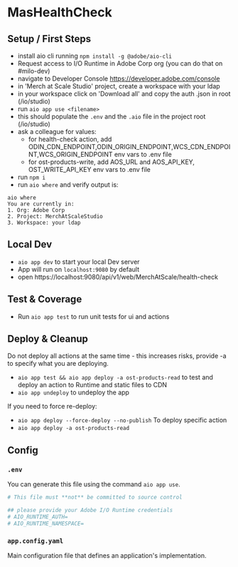 # MasHealthCheck

## Setup / First Steps

- install aio cli running `npm install -g @adobe/aio-cli`
- Request access to I/O Runtime in Adobe Corp org (you can do that on #milo-dev)
- navigate to Developer Console https://developer.adobe.com/console
- in 'Merch at Scale Studio' project, create a workspace with your ldap
- in your workspace click on 'Download all' and copy the auth .json in root (/io/studio)
- run `aio app use <filename>`
- this should populate the `.env` and the `.aio` file in the project root (/io/studio)
- ask a colleague for values:
    - for health-check action,
      add ODIN_CDN_ENDPOINT,ODIN_ORIGIN_ENDPOINT,WCS_CDN_ENDPOINT,WCS_ORIGIN_ENDPOINT env vars to .env file
    - for ost-products-write, add AOS_URL and AOS_API_KEY, OST_WRITE_API_KEY env vars to .env file
- run `npm i`
- run `aio where` and verify output is:

```
aio where
You are currently in:
1. Org: Adobe Corp
2. Project: MerchAtScaleStudio
3. Workspace: your ldap
```

## Local Dev

- `aio app dev` to start your local Dev server
- App will run on `localhost:9080` by default
- open https://localhost:9080/api/v1/web/MerchAtScale/health-check

## Test & Coverage

- Run `aio app test` to run unit tests for ui and actions

## Deploy & Cleanup

Do not deploy all actions at the same time - this increases risks, provide -a <action-name> to specify what you are deploying.

- `aio app test && aio app deploy -a ost-products-read` to test and deploy an action to Runtime and static files to CDN
- `aio app undeploy` to undeploy the app

If you need to force re-deploy:

- `aio app deploy --force-deploy --no-publish`
  To deploy specific action
- `aio app deploy -a ost-products-read`

## Config

### `.env`

You can generate this file using the command `aio app use`.

```bash
# This file must **not** be committed to source control

## please provide your Adobe I/O Runtime credentials
# AIO_RUNTIME_AUTH=
# AIO_RUNTIME_NAMESPACE=
```

### `app.config.yaml`

Main configuration file that defines an application's implementation.
